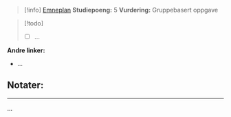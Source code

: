 > [!info]
> [Emneplan](https://www.hvl.no/studier/studieprogram/emne/ING100)
> **Studiepoeng:** 5
> **Vurdering:** Gruppebasert oppgave

>[!todo]
>- [ ] ...

**Andre linker:**
- ...

## Notater:
- - -
...
